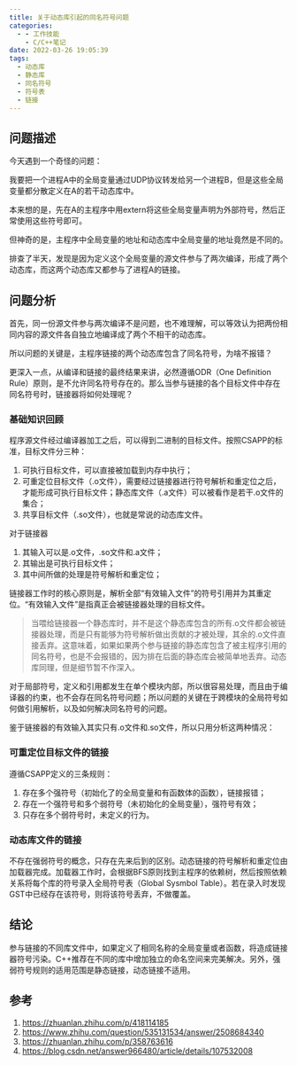 ```yaml
---
title: 关于动态库引起的同名符号问题
categories:
  - - 工作技能
    - C/C++笔记
date: 2022-03-26 19:05:39
tags:
  - 动态库
  - 静态库
  - 同名符号
  - 符号表
  - 链接
---
```

## 问题描述
今天遇到一个奇怪的问题：

我要把一个进程A中的全局变量通过UDP协议转发给另一个进程B，但是这些全局变量都分散定义在A的若干动态库中。

本来想的是，先在A的主程序中用extern将这些全局变量声明为外部符号，然后正常使用这些符号即可。

但神奇的是，主程序中全局变量的地址和动态库中全局变量的地址竟然是不同的。

排查了半天，发现是因为定义这个全局变量的源文件参与了两次编译，形成了两个动态库，而这两个动态库又都参与了进程A的链接。

## 问题分析
首先，同一份源文件参与两次编译不是问题，也不难理解，可以等效认为把两份相同内容的源文件各自独立地编译成了两个不相干的动态库。

所以问题的关键是，主程序链接的两个动态库包含了同名符号，为啥不报错？

更深入一点，从编译和链接的最终结果来讲，必然遵循ODR（One Definition Rule）原则，是不允许同名符号存在的。那么当参与链接的各个目标文件中存在同名符号时，链接器将如何处理呢？

### 基础知识回顾
程序源文件经过编译器加工之后，可以得到二进制的目标文件。按照CSAPP的标准，目标文件分三种：
1. 可执行目标文件，可以直接被加载到内存中执行；
2. 可重定位目标文件（.o文件），需要经过链接器进行符号解析和重定位之后，才能形成可执行目标文件；静态库文件（.a文件）可以被看作是若干.o文件的集合；
3. 共享目标文件（.so文件），也就是常说的动态库文件。

对于链接器
1. 其输入可以是.o文件，.so文件和.a文件；
2. 其输出是可执行目标文件；
3. 其中间所做的处理是符号解析和重定位；

链接器工作时的核心原则是，解析全部“有效输入文件”的符号引用并为其重定位。“有效输入文件”是指真正会被链接器处理的目标文件。

> 当喂给链接器一个静态库时，并不是这个静态库包含的所有.o文件都会被链接器处理，而是只有能够为符号解析做出贡献的才被处理，其余的.o文件直接丢弃。这意味着，如果如果两个参与链接的静态库包含了被主程序引用的同名符号，也是不会报错的，因为排在后面的静态库会被简单地丢弃。动态库同理，但是细节暂不作深入。

对于局部符号，定义和引用都发生在单个模块内部，所以很容易处理，而且由于编译器的约束，也不会存在同名符号问题；所以问题的关键在于跨模块的全局符号如何做引用解析，以及如何解决同名符号的问题。

鉴于链接器的有效输入其实只有.o文件和.so文件，所以只用分析这两种情况：
### 可重定位目标文件的链接
遵循CSAPP定义的三条规则：
1. 存在多个强符号（初始化了的全局变量和有函数体的函数），链接报错；
2. 存在一个强符号和多个弱符号（未初始化的全局变量），强符号有效；
3. 只存在多个弱符号时，未定义的行为。
### 动态库文件的链接
不存在强弱符号的概念，只存在先来后到的区别。动态链接的符号解析和重定位由加载器完成。加载器工作时，会根据BFS原则找到主程序的依赖树，然后按照依赖关系将每个库的符号录入全局符号表（Global Sysmbol Table）。若在录入时发现GST中已经存在该符号，则将该符号丢弃，不做覆盖。

## 结论
参与链接的不同库文件中，如果定义了相同名称的全局变量或者函数，将造成链接器符号污染。C++推荐在不同的库中增加独立的命名空间来完美解决。另外，强弱符号规则的适用范围是静态链接，动态链接不适用。

## 参考
1. https://zhuanlan.zhihu.com/p/418114185
3. https://www.zhihu.com/question/535131534/answer/2508684340
4. https://zhuanlan.zhihu.com/p/358763616
2. https://blog.csdn.net/answer966480/article/details/107532008